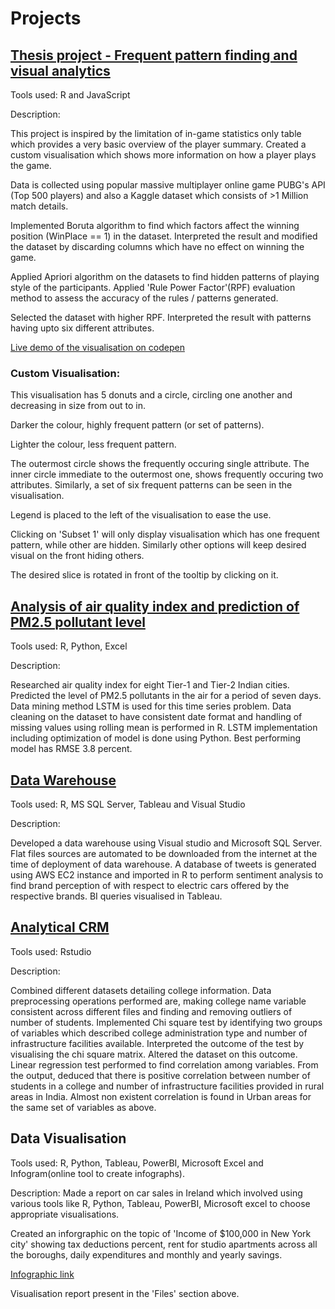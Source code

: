# Projects

## [Thesis project - Frequent pattern finding and visual analytics](https://github.com/swapnil-sarda/projects/tree/Thesis)
Tools used: R and JavaScript

Description:

This project is inspired by the limitation of in-game statistics only table which provides a very basic overview of the player summary. 
Created a custom visualisation which shows more information on how a player plays the game.

Data is collected using popular massive multiplayer online game PUBG's API (Top 500 players) and also a Kaggle dataset which consists of >1 Million match details.

Implemented Boruta algorithm to find which factors affect the winning position (WinPlace == 1) in the dataset. Interpreted the result and modified the dataset by discarding columns which have no effect on winning the game.

Applied Apriori algorithm on the datasets to find hidden patterns of playing style of the participants. Applied 'Rule Power Factor'(RPF) evaluation method to assess the accuracy of the rules / patterns generated.

Selected the dataset with higher RPF. Interpreted the result with patterns having upto six different attributes.

[Live demo of the visualisation on codepen](https://codepen.io/swapnil-sarda/pen/JjjvZwz)

### Custom Visualisation: 
This visualisation has 5 donuts and a circle, circling one another and decreasing in size from out to in. 

Darker the colour, highly frequent pattern (or set of patterns).

Lighter the colour, less frequent pattern.

The outermost circle shows the frequently occuring single attribute.
The inner circle immediate to the outermost one, shows frequently occuring two attributes. 
Similarly, a set of six frequent patterns can be seen in the visualisation.

Legend is placed to the left of the visualisation to ease the use.

Clicking on 'Subset 1' will only display visualisation which has one frequent pattern, while other are hidden.
Similarly other options will keep desired visual on the front hiding others.

The desired slice is rotated in front of the tooltip by clicking on it.


## [Analysis of air quality index and prediction of PM2.5 pollutant level](https://github.com/swapnil-sarda/projects/tree/Machine-learning)

Tools used:	R, Python, Excel

Description: 

Researched air quality index for eight Tier-1 and Tier-2 Indian cities. Predicted the level of PM2.5 pollutants in the air for a period of seven days. Data mining method LSTM is used for this time series problem.
Data cleaning on the dataset to have consistent date format and handling of missing values using rolling mean is performed in R.
LSTM implementation including optimization of model is done using Python. Best performing model has RMSE 3.8 percent.


## [Data Warehouse](https://github.com/swapnil-sarda/projects/tree/Data-warehouse)

Tools used: R, MS SQL Server, Tableau and Visual Studio

Description:

Developed a data warehouse using Visual studio and Microsoft SQL Server. Flat files sources are automated to be downloaded from the internet at the time of deployment of data warehouse.
A database of tweets is generated using AWS EC2 instance and imported in R to perform sentiment analysis to find brand perception of with respect to electric cars offered by the respective brands.
BI queries visualised in Tableau.


## [Analytical CRM](https://github.com/swapnil-sarda/projects/tree/Analytical-CRM)

Tools used: Rstudio

Description:

Combined different datasets detailing college information.
Data preprocessing operations performed are, making college name variable consistent across different files and finding and removing outliers of number of students.
Implemented Chi square test by identifying two groups of variables which described college administration type and number of infrastructure facilities available.
Interpreted the outcome of the test by visualising the chi square matrix. Altered the dataset on this outcome.
Linear regression test performed to find correlation among variables.
From the output, deduced that there is positive correlation between number of students in a college and number of infrastructure facilities provided in rural areas in India.
Almost non existent correlation is found in Urban areas for the same set of variables as above.


## Data Visualisation

Tools used: R, Python, Tableau, PowerBI, Microsoft Excel and Infogram(online tool to create infographs).

Description: 
Made a report on car sales in Ireland which involved using various tools like R, Python, Tableau, PowerBI, Microsoft excel to choose appropriate visualisations.

Created an inforgraphic on the topic of 'Income of $100,000 in New York city' showing tax deductions percent, rent for studio apartments across all the boroughs, daily expenditures and monthly and yearly savings.

[Infographic link](https://ibb.co/prMBjdN)

Visualisation report present in the 'Files' section above.
